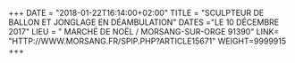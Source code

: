 +++
DATE = "2018-01-22T16:14:00+02:00"
TITLE = "SCULPTEUR DE BALLON ET JONGLAGE EN DÉAMBULATION"
DATES ="LE 10 DÉCEMBRE 2017"
LIEU = " MARCHÉ DE NOËL / MORSANG-SUR-ORGE 91390"
LINK= "HTTP://WWW.MORSANG.FR/SPIP.PHP?ARTICLE15671"
WEIGHT=9999915
+++